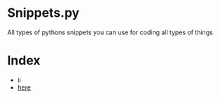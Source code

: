 # Snippets.py
All types of pythons snippets you can use for coding all types of things

# Index
<ul>
  <li>ii</li>
  <li><a href=#>here</a></li>
</ul>
